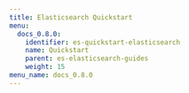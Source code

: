```yaml
---
title: Elasticsearch Quickstart
menu:
  docs_0.8.0:
    identifier: es-quickstart-elasticsearch
    name: Quickstart
    parent: es-elasticsearch-guides
    weight: 15
menu_name: docs_0.8.0
---
```


